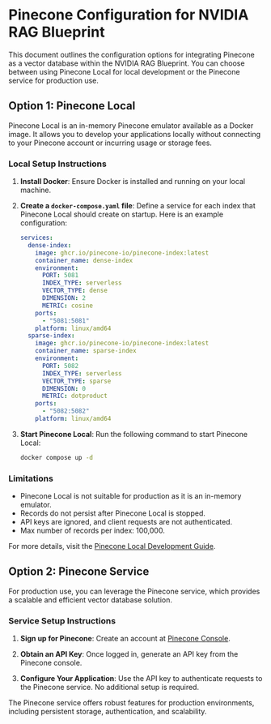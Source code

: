 # Pinecone Configuration for NVIDIA RAG Blueprint

This document outlines the configuration options for integrating Pinecone as a vector database within the NVIDIA RAG Blueprint. You can choose between using Pinecone Local for local development or the Pinecone service for production use.

## Option 1: Pinecone Local

Pinecone Local is an in-memory Pinecone emulator available as a Docker image. It allows you to develop your applications locally without connecting to your Pinecone account or incurring usage or storage fees.

### Local Setup Instructions

1. **Install Docker**: Ensure Docker is installed and running on your local machine.

2. **Create a `docker-compose.yaml` file**: Define a service for each index that Pinecone Local should create on startup. Here is an example configuration:

   ```yaml
   services:
     dense-index:
       image: ghcr.io/pinecone-io/pinecone-index:latest
       container_name: dense-index
       environment:
         PORT: 5081
         INDEX_TYPE: serverless
         VECTOR_TYPE: dense
         DIMENSION: 2
         METRIC: cosine
       ports:
         - "5081:5081"
       platform: linux/amd64
     sparse-index:
       image: ghcr.io/pinecone-io/pinecone-index:latest
       container_name: sparse-index
       environment:
         PORT: 5082
         INDEX_TYPE: serverless
         VECTOR_TYPE: sparse
         DIMENSION: 0
         METRIC: dotproduct
       ports:
         - "5082:5082"
       platform: linux/amd64
   ```

3. **Start Pinecone Local**: Run the following command to start Pinecone Local:

   ```bash
   docker compose up -d
   ```

### Limitations

- Pinecone Local is not suitable for production as it is an in-memory emulator.
- Records do not persist after Pinecone Local is stopped.
- API keys are ignored, and client requests are not authenticated.
- Max number of records per index: 100,000.

For more details, visit the [Pinecone Local Development Guide](https://docs.pinecone.io/guides/operations/local-development).

## Option 2: Pinecone Service

For production use, you can leverage the Pinecone service, which provides a scalable and efficient vector database solution.

### Service Setup Instructions

1. **Sign up for Pinecone**: Create an account at [Pinecone Console](https://app.pinecone.io).

2. **Obtain an API Key**: Once logged in, generate an API key from the Pinecone console.

3. **Configure Your Application**: Use the API key to authenticate requests to the Pinecone service. No additional setup is required.

The Pinecone service offers robust features for production environments, including persistent storage, authentication, and scalability.

